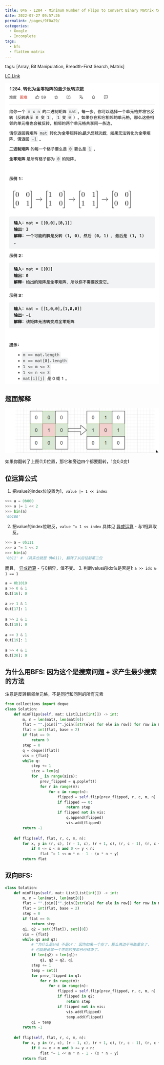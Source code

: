 ```yaml
---
title: 046 - 1284 - Minimum Number of Flips to Convert Binary Matrix to Zero Matrix - Hard
date: 2022-07-27 09:57:26
permalink: /pages/9f0a29/
categories:
  - Google
  - Incomplete
tags:
  - bfs
  - flatten matrix
---
```

tags: [Array, Bit Manipulation, Breadth-First Search, Matrix]


[LC Link](https://leetcode.cn/problems/minimum-number-of-flips-to-convert-binary-matrix-to-zero-matrix/)

![](https://raw.githubusercontent.com/emmableu/image/master/202208130005689.png)

 ## 题面解释

![](https://raw.githubusercontent.com/emmableu/image/master/202208130017865.png)

如果你翻转了上图(1,1)位置，那它和旁边四个都要翻转，1变0,0变1

## 位运算公式

1. 把value的index位设置为1，`value |= 1 << index`
```python
>>> a = 0b000
>>> a |= 1 << 2
>>> bin(a)
'0b100'  
```
2. 把value的index位取反，`value ^= 1 << index`
具体见 [异或运算](https://emmableu.github.io/blog/pages/9b57bd/#%E5%BC%82%E6%88%96%E8%BF%90%E7%AE%97-xor)  - 与1相异取反。
```python
>>> a = 0b111
>>> a ^= 1 << 2
>>> bin(a)
'0b11' # （其实也就是 0b011), 翻转了从后往前第二位
```
而且， [异或运算](https://emmableu.github.io/blog/pages/9b57bd/#%E5%BC%82%E6%88%96%E8%BF%90%E7%AE%97-xor)  - 与0相异，值不变。
3. 判断value的idx位是否是1: `a >> idx & 1 == 1`
```python
a = 0b1010
a >> 0 & 1
Out[16]: 0

a >> 1 & 1
Out[17]: 1

a >> 2 & 1
Out[18]: 0

a >> 3 & 1
Out[19]: 1

a >> 4 & 1
Out[20]: 0
```

## 为什么用BFS: 因为这个是搜索问题 + 求产生最少搜索的方法

注意是反转相邻单元格，不是同行和同列的所有元素

```python
from collections import deque
class Solution:
	def minFlips(self, mat: List[List[int]]) -> int:
		m, n = len(mat), len(mat[0])
		flat = "".join(["".join([str(ele) for ele in row]) for row in mat])
		flat = int(flat, base = 2)
		if flat == 0:
			return 0
		step = 0
		q = deque([flat])
		vis = {flat}
		while q:
			step += 1
			size = len(q)
			for _ in range(size):
				prev_flipped = q.popleft()
				for r in range(m):
					for c in range(n):
						flipped = self.flip(prev_flipped, r, c, m, n)
						if flipped == 0:
							return step
						if flipped not in vis:
							q.append(flipped)
							vis.add(flipped)
		return -1

	def flip(self, flat, r, c, m, n):
		for x, y in (r, c), (r - 1, c), (r + 1, c), (r, c - 1), (r, c + 1):
			if 0 <= x < m and 0 <= y < n:
				flat ^= 1 << m * n - 1 - (x * n + y)
		return flat
```


## 双向BFS:
```python
class Solution:
	def minFlips(self, mat: List[List[int]]) -> int:
		m, n = len(mat), len(mat[0])
		flat = "".join(["".join([str(ele) for ele in row]) for row in mat])
		flat = int(flat, base = 2)
		step = 0
		if flat == 0:
			return step
		q1, q2 = set([flat]), set([0])
		vis = {flat}
		while q1 and q2: 
			# ^为什么是and 不是or： 因为如果一个空了，那么两边不可能重合了，
			# 也就是说某一个方向的搜索已经结束了。
			if len(q2) < len(q1):
				q1, q2 = q2, q1
			step += 1
			temp = set()
			for prev_flipped in q1:
				for r in range(m):
					for c in range(n):
						flipped = self.flip(prev_flipped, r, c, m, n)
						if flipped in q2:
							return step
						if flipped not in vis:
							vis.add(flipped)
							temp.add(flipped)
			q1 = temp
		return -1

	def flip(self, flat, r, c, m, n):
		for x, y in (r, c), (r - 1, c), (r + 1, c), (r, c - 1), (r, c + 1):
			if 0 <= x < m and 0 <= y < n:
				flat ^= 1 << m * n - 1 - (x * n + y)
		return flat
```